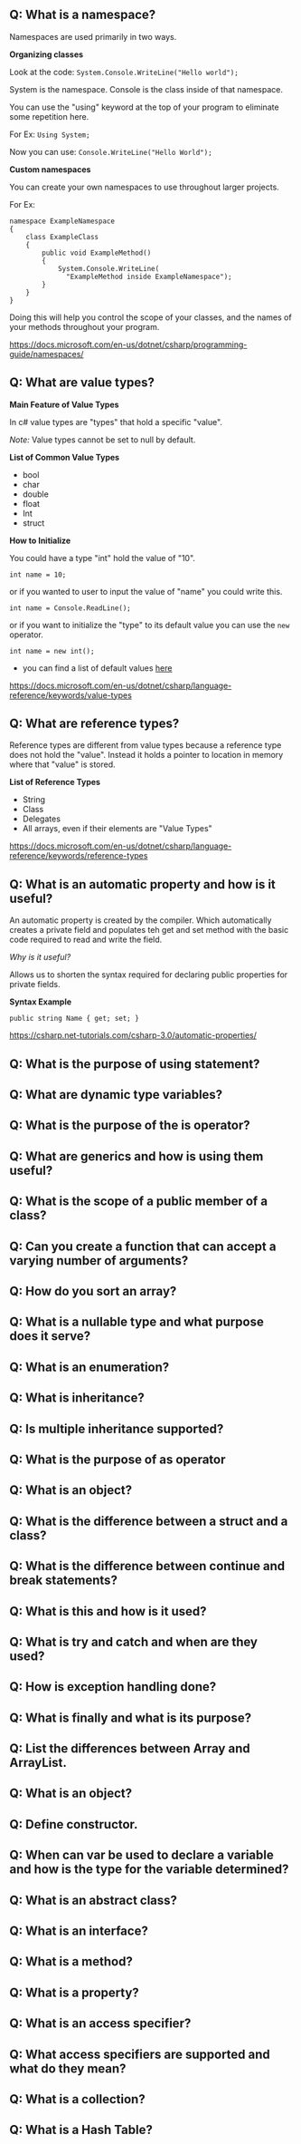 ##    Q: What is a namespace?
Namespaces are used primarily in two ways.

**Organizing classes**

Look at the code: `System.Console.WriteLine("Hello world");`

System is the namespace. Console is the class inside of that namespace.

You can use the "using" keyword at the top of your program to eliminate some repetition here.

For Ex: `Using System;`

Now you can use: `Console.WriteLine("Hello World");`

**Custom namespaces**

You can create your own namespaces to use throughout larger projects.

For Ex:
```
namespace ExampleNamespace
{
    class ExampleClass
    {
        public void ExampleMethod()
        {
            System.Console.WriteLine(
              "ExampleMethod inside ExampleNamespace");
        }
    }
}
```

Doing this will help you control the scope of your classes, and the names of your methods throughout your program.

https://docs.microsoft.com/en-us/dotnet/csharp/programming-guide/namespaces/

##    Q: What are value types?

**Main Feature of Value Types**

In c# value types are "types" that hold a specific "value".

*Note:* Value types cannot be set to null by default.

**List of Common Value Types**
* bool
* char
* double
* float
* Int
* struct

**How to Initialize**

You could have a type "int" hold the value of "10".

`int name = 10;`

or if you wanted to user to input the value of "name" you could write this.

`int name = Console.ReadLine();`

or if you want to initialize the "type" to its default value you can use the `new` operator.

`int name = new int();`
* you can find a list of default values [here](https://docs.microsoft.com/en-us/dotnet/csharp/language-reference/keywords/default-values-table)

https://docs.microsoft.com/en-us/dotnet/csharp/language-reference/keywords/value-types

##    Q: What are reference types?

Reference types are different from value types because a reference type does not hold the "value". Instead it holds a pointer to location in memory where that "value" is stored.

**List of Reference Types**
* String
* Class
* Delegates
* All arrays, even if their elements are "Value Types"

https://docs.microsoft.com/en-us/dotnet/csharp/language-reference/keywords/reference-types

##    Q: What is an automatic property and how is it useful?

An automatic property is created by the compiler. Which automatically creates a private field and populates teh get and set method with the basic code required to read and write the field.

*Why is it useful?*

Allows us to shorten the syntax required for declaring public properties for private fields.

**Syntax Example**

`public string Name { get; set; }`

https://csharp.net-tutorials.com/csharp-3.0/automatic-properties/

##    Q: What is the purpose of using statement?
##    Q: What are dynamic type variables?
##    Q: What is the purpose of the is operator?
##    Q: What are generics and how is using them useful?
##    Q: What is the scope of a public member of a class?
##    Q: Can you create a function that can accept a varying number of arguments?
##    Q: How do you sort an array?
##    Q: What is a nullable type and what purpose does it serve?
##    Q: What is an enumeration?
##    Q: What is inheritance?
##    Q: Is multiple inheritance supported?
##    Q: What is the purpose of as operator
##    Q: What is an object?
##    Q: What is the difference between a struct and a class?
##    Q: What is the difference between continue and break statements?
##    Q: What is this and how is it used?
##    Q: What is try and catch and when are they used?
##    Q: How is exception handling done?
##    Q: What is finally and what is its purpose?
##    Q: List the differences between Array and ArrayList.
##    Q: What is an object?
##    Q: Define constructor.
##    Q: When can var be used to declare a variable and how is the type for the variable determined?
##    Q: What is an abstract class?
##    Q: What is an interface?
##    Q: What is a method?
##    Q: What is a property?
##    Q: What is an access specifier?
##    Q: What access specifiers are supported and what do they mean?
##    Q: What is a collection?
##    Q: What is a Hash Table?
